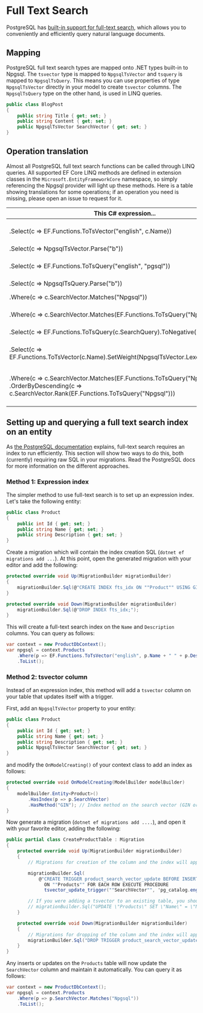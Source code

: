 # Full Text Search

PostgreSQL has [built-in support for full-text search](https://www.postgresql.org/docs/current/static/textsearch.html), which allows you to conveniently and efficiently query natural language documents.

## Mapping

PostgreSQL full text search types are mapped onto .NET types built-in to Npgsql. The `tsvector` type is mapped to `NpgsqlTsVector` and `tsquery` is mapped to `NpgsqlTsQuery`. This means you can use properties of type `NpgsqlTsVector` directly in your model to create `tsvector` columns. The `NpgsqlTsQuery` type on the other hand, is used in LINQ queries.

```c#
public class BlogPost
{
    public string Title { get; set; }
    public string Content { get; set; }
    public NpgsqlTsVector SearchVector { get; set; }
}
```

## Operation translation

Almost all PostgreSQL full text search functions can be called through LINQ queries. All supported EF Core LINQ methods are defined in extension classes in the `Microsoft.EntityFrameworkCore` namespace, so simply referencing the Npgsql provider will light up these methods. Here is a table showing translations for some operations; if an operation you need is missing, please open an issue to request for it.

| This C# expression...                                                                   | ... gets translated to this SQL                                     |
|-----------------------------------------------------------------------------------------|---------------------------------------------------------------------|
| .Select(c => EF.Functions.ToTsVector("english", c.Name))                                | [SELECT to_tsvector('english'::regconfig, c."Name")](https://www.postgresql.org/docs/current/static/textsearch-controls.html#TEXTSEARCH-PARSING-DOCUMENTS)
| .Select(c => NpgsqlTsVector.Parse("b"))                                                 | [SELECT CAST('b' AS tsvector)](https://www.postgresql.org/docs/current/static/sql-expressions.html#SQL-SYNTAX-TYPE-CASTS)
| .Select(c => EF.Functions.ToTsQuery("english", "pgsql"))                                | [SELECT to_tsquery('english'::regconfig, 'pgsql')`](https://www.postgresql.org/docs/current/static/textsearch-controls.html#TEXTSEARCH-PARSING-QUERIES)
| .Select(c => NpgsqlTsQuery.Parse("b"))                                                  | [SELECT CAST('b' AS tsquery)](https://www.postgresql.org/docs/current/static/sql-expressions.html#SQL-SYNTAX-TYPE-CASTS)
| .Where(c => c.SearchVector.Matches("Npgsql"))                                           | [WHERE c."SearchVector" @@ 'Npgsql'](https://www.postgresql.org/docs/current/static/textsearch-intro.html#TEXTSEARCH-MATCHING)
| .Where(c => c.SearchVector.Matches(EF.Functions.ToTsQuery("Npgsql")))                   | [WHERE c."SearchVector" @@ to_tsquery('Npgsql')](https://www.postgresql.org/docs/current/static/textsearch-controls.html#TEXTSEARCH-PARSING-QUERIES)
| .Select(c => EF.Functions.ToTsQuery(c.SearchQuery).ToNegative())                        | [SELECT !! to_tsquery(c."SearchQuery")](https://www.postgresql.org/docs/current/static/textsearch-features.html#TEXTSEARCH-MANIPULATE-TSQUERY)
| .Select(c => EF.Functions.ToTsVector(c.Name).SetWeight(NpgsqlTsVector.Lexeme.Weight.A)) | [SELECT setweight(to_tsvector(c."Name"), 'A')](https://www.postgresql.org/docs/current/static/textsearch-features.html#TEXTSEARCH-MANIPULATE-TSVECTOR)
| .Where(c => c.SearchVector.Matches(EF.Functions.ToTsQuery("Npgsql"))) <br> .OrderByDescending(c => c.SearchVector.Rank(EF.Functions.ToTsQuery("Npgsql"))) | WHERE (c."SearchVector" @@ to_tsquery('Npgsql')) <br> ORDER BY ts_rank(c."SearchVector", to_tsquery('Npgsql')) DESC


## Setting up and querying a full text search index on an entity

As [the PostgreSQL documentation](https://www.postgresql.org/docs/current/static/textsearch-tables.html) explains, full-text search requires an index to run efficiently. This section will show two ways to do this, both (currently) requiring raw SQL in your migrations. Read the PostgreSQL docs for more information on the different approaches.

### Method 1: Expression index

The simpler method to use full-text search is to set up an expression index. Let's take the following entity:

```c#
public class Product
{
    public int Id { get; set; }
    public string Name { get; set; }
    public string Description { get; set; }
}
```

Create a migration which will contain the index creation SQL (`dotnet ef migrations add ...`). At this point, open the generated migration with your editor and add the following:

```c#
protected override void Up(MigrationBuilder migrationBuilder)
{
    migrationBuilder.Sql(@"CREATE INDEX fts_idx ON ""Product"" USING GIN (to_tsvector('english', ""Name"" || ' ' || ""Description""));");
}

protected override void Down(MigrationBuilder migrationBuilder)
    migrationBuilder.Sql(@"DROP INDEX fts_idx;");
}
```

This will create a full-text search index on the `Name` and `Description` columns. You can query as follows:

```c#
var context = new ProductDbContext();
var npgsql = context.Products
    .Where(p => EF.Functions.ToTsVector("english", p.Name + " " + p.Description).Matches("Npgsql"))
    .ToList();
```

### Method 2: tsvector column

Instead of an expression index, this method will add a `tsvector` column on your table that updates itself with a trigger.

First, add an `NpgsqlTsVector` property to your entity:

```c#
public class Product
{
    public int Id { get; set; }
    public string Name { get; set; }
    public string Description { get; set; }
    public NpgsqlTsVector SearchVector { get; set; }
}
```

and modify the `OnModelCreating()` of your context class to add an index as follows:

```c#
protected override void OnModelCreating(ModelBuilder modelBuilder)
{
    modelBuilder.Entity<Product>()
        .HasIndex(p => p.SearchVector)
        .HasMethod("GIN"); // Index method on the search vector (GIN or GIST)
}
```

Now generate a migration (`dotnet ef migrations add ....`), and open it with your favorite editor, adding the following:

```c#
public partial class CreateProductTable : Migration
{
    protected override void Up(MigrationBuilder migrationBuilder)
    {
        // Migrations for creation of the column and the index will appear here, all we need to do is set up the trigger to update the column:

        migrationBuilder.Sql(
            @"CREATE TRIGGER product_search_vector_update BEFORE INSERT OR UPDATE
              ON ""Products"" FOR EACH ROW EXECUTE PROCEDURE
              tsvector_update_trigger(""SearchVector"", 'pg_catalog.english', ""Name"", ""Description"");");

        // If you were adding a tsvector to an existing table, you should populate the column using an UPDATE
        // migrationBuilder.Sql("UPDATE \"Products\" SET \"Name\" = \"Name\";");
    }

    protected override void Down(MigrationBuilder migrationBuilder)
    {
        // Migrations for dropping of the column and the index will appear here, all we need to do is drop the trigger:
        migrationBuilder.Sql("DROP TRIGGER product_search_vector_update");
    }
}
```

Any inserts or updates on the `Products` table will now update the `SearchVector` column and maintain it automatically. You can query it as follows:

```c#
var context = new ProductDbContext();
var npgsql = context.Products
    .Where(p => p.SearchVector.Matches("Npgsql"))
    .ToList();
```
